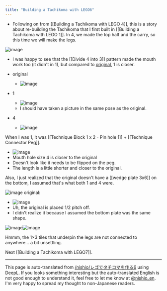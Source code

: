 ```yaml
---
title: "Building a Tachikoma with LEGO6"
---
```


- Following on from [[Building a Tachikoma with LEGO 4]], this is a story about re-building the Tachikoma that I first built in [[Building a Tachikoma with LEGO 1]].
In 4, we made the top half and the carry, so this time we will make the legs.

![image](https://gyazo.com/6a60d985ea8675187f06aefe274a08e8/thumb/1000)

- I was happy to see that the [[Divide 4 into 3]] pattern made the mouth work too (it didn't in 1), but compared to [original](http://www2p.biglobe.ne.jp/~s-hf/toy/lego/legooli20.htm), 1 is closer.

- original
    - ![image](https://gyazo.com/883aea9121e9c5c7fa664fc94ed470e5/thumb/1000)
- 1
    - ![image](https://gyazo.com/af0132986e9feac4713c9063c1b84da0/thumb/1000)
    - I should have taken a picture in the same pose as the original.
- 4
    - ![image](https://gyazo.com/7b529d9339b2eeacfdbbf87729a60640/thumb/1000)

When I was 1, it was [[Technique Block 1 x 2 - Pin hole 1]] + [[Technique Connector Peg]].
- ![image](https://gyazo.com/5453ed10161fd7cd6f0b8e109d9637ab/thumb/1000)
- Mouth hole size 4 is closer to the original
- Doesn't look like it needs to be flipped on the peg.
- The length is a little shorter and closer to the original.

Also, I just realized that the original doesn't have a [[wedge plate 3x6]] on the bottom, I assumed that's what both 1 and 4 were.

![image](https://gyazo.com/8a5e2cf7912ba0d32f46b0da580d9b7b/thumb/1000)
original:
- ![image](https://gyazo.com/c55ec29ac7c6e3c244e9afac06429211/thumb/1000)
- Uh, the original is placed 1/2 pitch off.
- I didn't realize it because I assumed the bottom plate was the same shape.

![image](https://gyazo.com/7c1dfb82f10f1126279e9a64e7b2252c/thumb/1000)![image](https://gyazo.com/e7fab0270f62277092bcba241ffe689f/thumb/1000)

Hmmm, the 1×3 tiles that underpin the legs are not connected to anywhere... a bit unsettling.

Next [[Building a Tachikoma with LEGO7]].

---
This page is auto-translated from [/nishio/レゴでタチコマを作る6](https://scrapbox.io/nishio/レゴでタチコマを作る6) using DeepL. If you looks something interesting but the auto-translated English is not good enough to understand it, feel free to let me know at [@nishio_en](https://twitter.com/nishio_en). I'm very happy to spread my thought to non-Japanese readers.